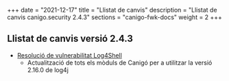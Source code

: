 +++
date        = "2021-12-17"
title       = "Llistat de canvis"
description = "Llistat de canvis canigo.security 2.4.3"
sections    = "canigo-fwk-docs"
weight		= 2
+++

## Llistat de canvis versió 2.4.3

- [Resolució de vulnerabilitat Log4Shell](/noticies/2021-12-17-CAN-actualitzacio-canigo-3_4_8_3_6_2/)
   - Actualització de tots els mòduls de Canigó per a utilitzar la versió 2.16.0 de log4j
